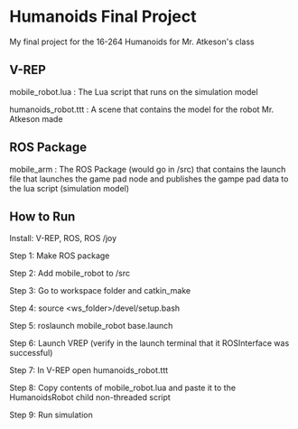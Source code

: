 # Humanoids Final Project

My final project for the 16-264 Humanoids for Mr. Atkeson's class


## V-REP 
mobile_robot.lua : The Lua script that runs on the simulation model

humanoids_robot.ttt : A scene that contains the model for the robot Mr. Atkeson made

## ROS Package
mobile_arm : The ROS Package (would go in /src) that contains the launch file that launches the game pad node and publishes the gampe pad data to the lua script (simulation model)


## How to Run
Install: V-REP, ROS, ROS /joy

Step 1: Make ROS package 


Step 2: Add mobile_robot to /src


Step 3: Go to workspace folder and catkin_make


Step 4: source <ws_folder>/devel/setup.bash


Step 5: roslaunch mobile_robot base.launch


Step 6: Launch VREP (verify in the launch terminal that it ROSInterface was successful)


Step 7: In V-REP open humanoids_robot.ttt


Step 8: Copy contents of mobile_robot.lua and paste it to the HumanoidsRobot child non-threaded script


Step 9: Run simulation


